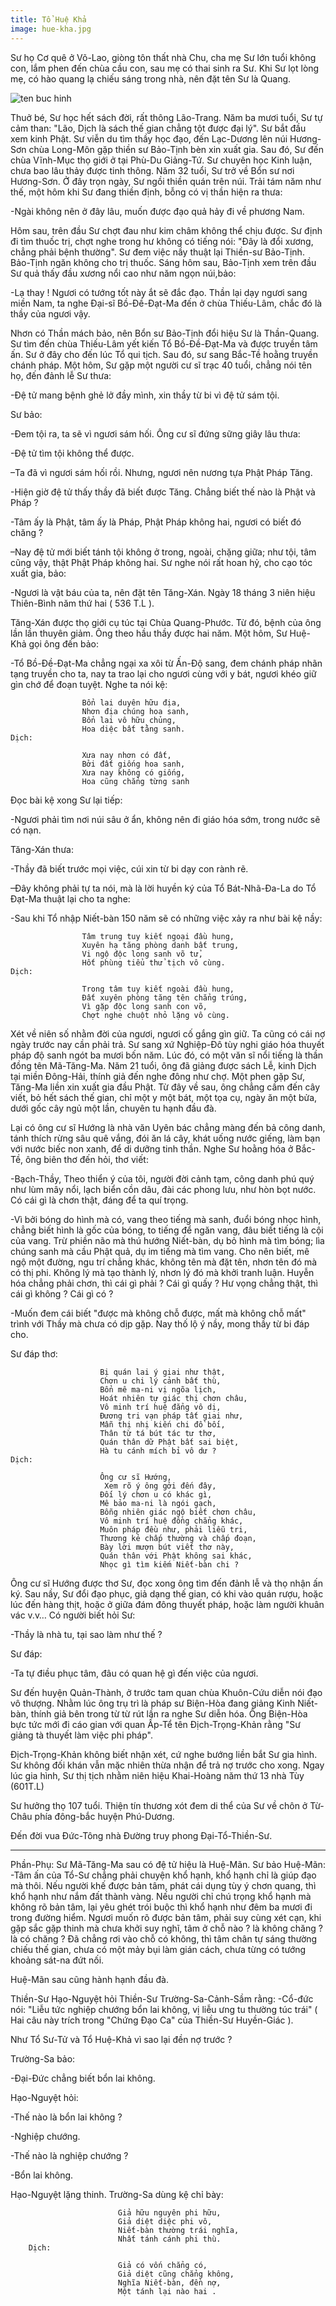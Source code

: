 ```yaml
---
title: Tổ Huệ Khả
image: hue-kha.jpg
---
```


Sư họ Cơ quê ở Võ-Lao, giòng tôn thất nhà Chu, cha mẹ Sư lớn tuổi không con, lắm phen đến chùa cầu con, sau mẹ có thai sinh ra Sư. Khi Sư lọt lòng mẹ, có hào quang lạ chiếu sáng trong nhà, nên đặt tên Sư là Quang.

![ten buc hinh](http://chuaxaloi.vn/upload/hinhanh/kinh_sach/33_vi_to_An_Hoa_-_29_Hue_Kha.jpg "ten buc hinh")

Thuở bé, Sư học hết sách đời, rất thông Lão-Trang. Năm ba mươi tuổi, Sư tự cảm than: "Lão, Dịch là sách thế gian chẳng tột được đại lý". Sư bắt đầu xem kinh Phật. Sư viễn du tìm thầy học đạo, đến Lạc-Dương lên núi Hương-Sơn chùa Long-Môn gặp thiền sư Bảo-Tịnh bèn xin xuất gia. Sau đó, Sư đến chùa Vĩnh-Mục thọ giới ở tại Phù-Du Giảng-Tứ. Sư chuyên học Kinh luận, chưa bao lâu thảy được tinh thông. Năm 32 tuổi, Sư trở về Bổn sư nơi Hương-Sơn. Ở đây trọn ngày, Sư ngồi thiền quán trên núi. Trải tám năm như thế, một hôm khi Sư đang thiền định, bỗng có vị thần hiện ra thưa:

-Ngài không nên ở đây lâu, muốn được đạo quả hảy đi về phương Nam.

Hôm sau, trên đầu Sư chợt đau như kim châm không thể chịu được. Sư định đi tìm thuốc trị, chợt nghe trong hư không có tiếng nói: "Đây là đổi xương, chẳng phải bệnh thường". Sư đem việc nầy thuật lại Thiền-sư Bảo-Tịnh. Bảo-Tịnh ngăn không cho trị thuốc. Sáng hôm sau, Bảo-Tịnh xem trên đầu Sư quả thấy đầu xương nổi cao như năm ngọn núi,bảo:

-Lạ thay ! Ngươi có tướng tốt này ắt sẽ đắc đạo. Thần lại dạy ngươi sang miền Nam, ta nghe Đại-sĩ Bồ-Đề-Đạt-Ma đến ở chùa Thiếu-Lâm, chắc đó là thầy của ngươi vậy.

Nhơn có Thần mách bảo, nên Bổn sư Bảo-Tịnh đổi hiệu Sư là Thần-Quang. Sư tìm đến chùa Thiếu-Lâm yết kiến Tổ Bồ-Đề-Đạt-Ma và được truyền tâm ấn. Sư ở đây cho đến lúc Tổ qui tịch. Sau đó, sư sang Bắc-Tề hoằng truyền chánh pháp. Một hôm, Sư gặp một người cư sĩ trạc 40 tuổi, chẳng nói tên họ, đến đảnh lễ Sư thưa:

-Đệ tử mang bệnh ghẻ lở đầy mình, xin thầy từ bi vì đệ tử sám tội.

Sư bảo:

-Đem tội ra, ta sẽ vì ngươi sám hối. Ông cư sĩ đứng sững giây lâu thưa:

-Đệ tử tìm tội không thể được.

–Ta đã vì ngươi sám hối rồi. Nhưng, ngươi nên nương tựa Phật Pháp Tăng.

-Hiện giờ đệ tử thấy thầy đã biết được Tăng. Chẳng biết thế nào là Phật và Pháp ?

-Tâm ấy là Phật, tâm ấy là Pháp, Phật Pháp không hai, ngươi có biết đó chăng ?

–Nay đệ tử mới biết tánh tội không ở trong, ngoài, chặng giữa; như tội, tâm cũng vậy, thật Phật Pháp không hai. Sư nghe nói rất hoan hỷ, cho cạo tóc xuất gia, bảo:

-Ngươi là vật báu của ta, nên đặt tên Tăng-Xán. Ngày 18 tháng 3 niên hiệu Thiên-Bình năm thứ hai ( 536 T.L ).

Tăng-Xán được thọ giới cụ túc tại Chùa Quang-Phước. Từ đó, bệnh của ông lần lần thuyên giảm. Ông theo hầu thầy được hai năm. Một hôm, Sư Huệ-Khả gọi ông đến bảo:

-Tổ Bồ-Đề-Đạt-Ma chẳng ngại xa xôi từ Ấn-Độ sang, đem chánh pháp nhãn tạng truyền cho ta, nay ta trao lại cho ngươi cùng với y bát, ngươi khéo giữ gìn chớ để đoạn tuyệt. Nghe ta nói kệ:

                    Bổn lai duyên hữu địa,
                    Nhơn địa chúng hoa sanh,
                    Bổn lai vô hữu chủng,
                    Hoa diệc bất tằng sanh. 
    Dịch:

                    Xưa nay nhơn có đất,
                    Bởi đất giống hoa sanh,
                    Xưa nay không có giống,
                    Hoa cũng chẳng từng sanh

Đọc bài kệ xong Sư lại tiếp:

-Ngươi phải tìm nơi núi sâu ở ẩn, không nên đi giáo hóa sớm, trong nước sẽ có nạn.

Tăng-Xán thưa:

-Thầy đã biết trước mọi việc, cúi xin từ bi dạy con rành rẽ.

–Đây không phải tự ta nói, mà là lời huyền ký của Tổ Bát-Nhã-Đa-La do Tổ Đạt-Ma thuật lại cho ta nghe:

-Sau khi Tổ nhập Niết-bàn 150 năm sẽ có những việc xảy ra như bài kệ nầy:

                    Tâm trung tuy kiết ngoại đầu hung,
                    Xuyên hạ tăng phòng danh bất trung,
                    Vi ngộ độc long sanh võ tử,
                    Hốt phùng tiểu thử tịch vô cùng.
    Dịch:

                    Trong tâm tuy kiết ngoài đầu hung,
                    Đất xuyên phòng tăng tên chẳng trúng,
                    Vì gặp độc long sanh con võ,
                    Chợt nghe chuột nhỏ lặng vô cùng.

Xét về niên số nhằm đời của ngươi, ngươi cố gắng gìn giữ. Ta cũng có cái nợ ngày trước nay cần phải trả. Sư sang xứ Nghiệp-Đô tùy nghi giáo hóa thuyết pháp độ sanh ngót ba mươi bốn năm. Lúc đó, có một văn sĩ nổi tiếng là thần đồng tên Mã-Tăng-Ma. Năm 21 tuổi, ông đã giảng được sách Lễ, kinh Dịch tại miền Đông-Hải, thính giả đến nghe đông như chợ. Một phen gặp Sư, Tăng-Ma liền xin xuất gia đầu Phật. Từ đây về sau, ông chẳng cầm đến cây viết, bỏ hết sách thế gian, chỉ một y một bát, một tọa cụ, ngày ăn một bửa, dưới gốc cây ngủ một lần, chuyên tu hạnh đầu đà.

Lại có ông cư sĩ Hướng là nhà văn Uyên bác chẳng màng đến bả công danh, tánh thích rừng sâu quê vắng, đói ăn lá cây, khát uống nước giếng, làm bạn với nước biếc non xanh, để di dưỡng tinh thần. Nghe Sư hoằng hóa ở Bắc-Tề, ông biên thơ đến hỏi, thơ viết:

-Bạch-Thầy, Theo thiển ý của tôi, người đời cảnh tạm, công danh phú quý như lùm mây nổi, lạch biển cồn dâu, đài các phong lưu, như hòn bọt nước. Có cái gì là chơn thật, đáng để ta quí trọng.

-Vì bởi bóng do hình mà có, vang theo tiếng mà sanh, đuổi bóng nhọc hình, chẳng biết hình là gốc của bóng, to tiếng để ngăn vang, đâu biết tiếng là cội của vang. Trừ phiền não mà thú hướng Niết-bàn, dụ bỏ hình mà tìm bóng; lìa chúng sanh mà cầu Phật quả, dụ im tiếng mà tìm vang. Cho nên biết, mê ngộ một đường, ngu trí chẳng khác, không tên mà đặt tên, nhơn tên đó mà có thị phi. Không lý mà tạo thành lý, nhơn lý đó mà khởi tranh luận. Huyễn hóa chẳng phải chơn, thì cái gì phải ? Cái gì quấy ? Hư vọng chẳng thật, thì cái gì không ? Cái gì có ?

-Muốn đem cái biết "được mà không chỗ được, mất mà không chỗ mất" trình với Thầy mà chưa có dịp gặp. Nay thố lộ ý nầy, mong thầy từ bi đáp cho.

Sư đáp thơ:

                        Bị quán lai ý giai như thật,
                        Chơn u chi lý cảnh bất thù,
                        Bổn mê ma-ni vị ngõa lịch,
                        Hoát nhiên tự giác thị chơn châu,
                        Vô minh trí huệ đẳng vô dị,
                        Đương tri vạn pháp tất giai như,
                        Mẫn thị nhị kiến chi đồ bối,
                        Thân từ tá bút tác tư thơ,
                        Quán thân dữ Phật bất sai biệt,
                        Hà tu cánh mích bỉ vô dư ?
    Dịch:

                        Ông cư sĩ Hướng,
                         Xem rõ ý ông gởi đến đây,
                        Đối lý chơn u có khác gì,
                        Mê bảo ma-ni là ngói gạch,
                        Bỗng nhiên giác ngộ biết chơn châu,
                        Vô minh trí huệ đồng chẳng khác,
                        Muôn pháp đều như, phải liễu tri,
                        Thương kẻ chấp thường và chấp đoạn,
                        Bày lời mượn bút viết thơ này,
                        Quán thân với Phật không sai khác,
                        Nhọc gì tìm kiếm Niết-bàn chi ?

Ông cư sĩ Hướng được thơ Sư, đọc xong ông tìm đến đảnh lễ và thọ nhận ấn ký. Sau nầy, Sư đổi đạo phục, giả dạng thế gian, có khi vào quán rượu, hoặc lúc đến hàng thịt, hoặc ở giữa đám đông thuyết pháp, hoặc làm người khuân vác v.v… Có người biết hỏi Sư:

-Thầy là nhà tu, tại sao làm như thế ?

Sư đáp:

-Ta tự điều phục tâm, đâu có quan hệ gì đến việc của ngươi.

Sư đến huyện Quản-Thành, ở trước tam quan chùa Khuôn-Cứu diễn nói đạo vô thượng. Nhằm lúc ông trụ trì là pháp sư Biện-Hòa đang giảng Kinh Niết-bàn, thính giả bên trong từ từ rút lần ra nghe Sư diễn hóa. Ông Biện-Hòa bực tức mới đi cáo gian với quan Ấp-Tể tên Địch-Trọng-Khản rằng "Sư giảng tà thuyết làm việc phi pháp".

Địch-Trọng-Khản không biết nhận xét, cứ nghe bướng liền bắt Sư gia hình. Sư không đối khán vẫn mặc nhiên thừa nhận để trả nợ trước cho xong. Ngay lúc gia hình, Sư thị tịch nhằm niên hiệu Khai-Hoàng năm thứ 13 nhà Tùy (601T.L)

Sư hưởng thọ 107 tuổi. Thiện tín thương xót đem di thể của Sư về chôn ở Từ-Châu phía đông-bắc huyện Phú-Dương.

Đến đời vua Đức-Tông nhà Đường truy phong Đại-Tổ-Thiền-Sư.

_________________________________________

Phần-Phụ: Sư Mã-Tăng-Ma sau có đệ tử hiệu là Huệ-Mãn. Sư bảo Huệ-Mãn: -Tâm ấn của Tổ-Sư chẳng phải chuyện khổ hạnh, khổ hạnh chỉ là giúp đạo mà thôi. Nếu người khế được bản tâm, phát cái dụng tùy ý chơn quang, thì khổ hạnh như nắm đất thành vàng. Nếu người chỉ chú trọng khổ hạnh mà không rõ bản tâm, lại yêu ghét trói buộc thì khổ hạnh như đêm ba mươi đi trong đường hiểm. Ngươi muốn rõ được bản tâm, phải suy cùng xét cạn, khi gặp sắc gặp thinh mà chưa khởi suy nghĩ, tâm ở chỗ nào ? là không chăng ? là có chăng ? Đã chẳng rơi vào chỗ có không, thì tâm chân tự sáng thường chiếu thế gian, chưa có một mảy bụi làm gián cách, chưa từng có tướng khoảng sát-na đứt nối.

Huệ-Mãn sau cũng hành hạnh đầu đà.

Thiền-Sư Hạo-Nguyệt hỏi Thiền-Sư Trường-Sa-Cảnh-Sầm rằng: -Cổ-đức nói: "Liễu tức nghiệp chướng bổn lai không, vị liễu ưng tu thường túc trái" ( Hai câu này trích trong "Chứng Đạo Ca" của Thiền-Sư Huyền-Giác ). 

Như Tổ Sư-Tử và Tổ Huệ-Khả vì sao lại đền nợ trước ?

Trường-Sa bảo:

-Đại-Đức chẳng biết bổn lai không.

Hạo-Nguyệt hỏi:

-Thế nào là bổn lai không ?

-Nghiệp chướng.

-Thế nào là nghiệp chướng ?

-Bổn lai không.

Hạo-Nguyệt lặng thinh. Trường-Sa dùng kệ chỉ bày:

                            Giả hữu nguyên phi hữu,
                            Giả diệt diệc phi vô,
                            Niết-bàn thường trái nghĩa,
                            Nhất tánh cánh phi thù.
        Dịch:

                            Giả có vốn chẳng có,
                            Giả diệt cũng chẳng không,
                            Nghĩa Niết-bàn, đền nợ,
                            Một tánh lại nào hai . 